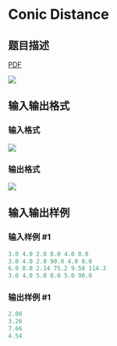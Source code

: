 # Conic Distance

## 题目描述

[problemUrl]: https://uva.onlinejudge.org/index.php?option=com_onlinejudge&Itemid=8&category=16&page=show_problem&problem=1436

[PDF](https://uva.onlinejudge.org/external/104/p10495.pdf)

![](https://cdn.luogu.com.cn/upload/vjudge_pic/UVA10495/4b3318134603784fdbfe6e6b95453ca000e79211.png)

## 输入输出格式

### 输入格式

![](https://cdn.luogu.com.cn/upload/vjudge_pic/UVA10495/1902e77eab400c3e3dc3881b0a2735c68acdeda8.png)

### 输出格式

![](https://cdn.luogu.com.cn/upload/vjudge_pic/UVA10495/874c560e6b3d7d9fa44442ae1690fc907e9526cf.png)

## 输入输出样例

### 输入样例 #1

```cpp
3.0 4.0 2.0 0.0 4.0 0.0
3.0 4.0 2.0 90.0 4.0 0.0
6.0 8.0 2.14 75.2 9.58 114.3
3.0 4.0 5.0 0.0 5.0 90.0
```


### 输出样例 #1

```cpp
2.00
3.26
7.66
4.54
```


